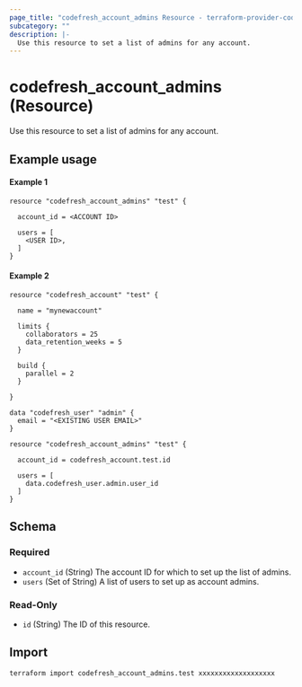```yaml
---
page_title: "codefresh_account_admins Resource - terraform-provider-codefresh"
subcategory: ""
description: |-
  Use this resource to set a list of admins for any account.
---
```


# codefresh_account_admins (Resource)

Use this resource to set a list of admins for any account.

## Example usage

#### Example 1

```hcl
resource "codefresh_account_admins" "test" {

  account_id = <ACCOUNT ID>

  users = [
    <USER ID>,
  ]
}
```

#### Example 2

```hcl
resource "codefresh_account" "test" {

  name = "mynewaccount"

  limits {
    collaborators = 25
    data_retention_weeks = 5
  }

  build {
    parallel = 2
  }

}

data "codefresh_user" "admin" {
  email = "<EXISTING USER EMAIL>"
}

resource "codefresh_account_admins" "test" {

  account_id = codefresh_account.test.id

  users = [
    data.codefresh_user.admin.user_id
  ]
}
```

<!-- schema generated by tfplugindocs -->
## Schema

### Required

- `account_id` (String) The account ID for which to set up the list of admins.
- `users` (Set of String) A list of users to set up as account admins.

### Read-Only

- `id` (String) The ID of this resource.

## Import

```sh
terraform import codefresh_account_admins.test xxxxxxxxxxxxxxxxxxx
```